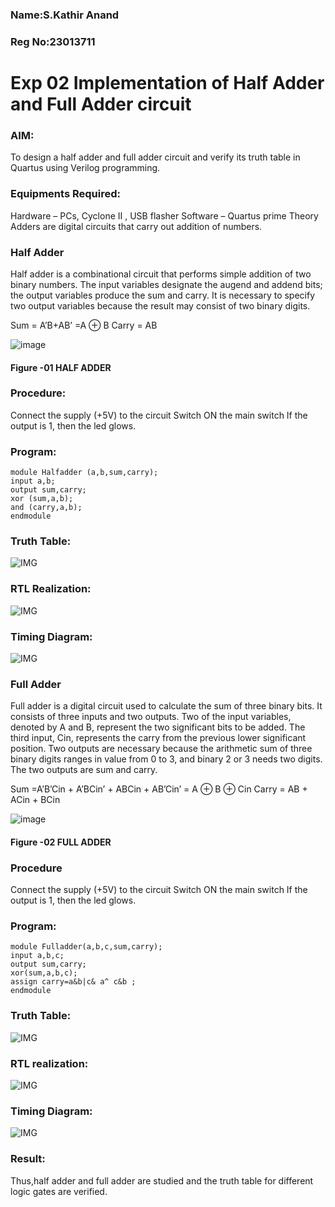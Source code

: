 ### Name:S.Kathir Anand

### Reg No:23013711

# Exp 02 Implementation of Half Adder and Full Adder circuit

### AIM:
To design a half adder and full adder circuit and verify its truth table in Quartus using Verilog programming.

### Equipments Required:
Hardware – PCs, Cyclone II , USB flasher
Software – Quartus prime
Theory
Adders are digital circuits that carry out addition of numbers.

### Half Adder
Half adder is a combinational circuit that performs simple addition of two binary numbers. The input variables designate the augend and addend bits; the output variables produce the sum and carry. It is necessary to specify two output variables because the result may consist of two binary digits.

Sum = A’B+AB’ =A ⊕ B Carry = AB

 ![image](https://user-images.githubusercontent.com/36288975/163552156-a13e5a56-c638-4110-97d9-8896907c8d25.png)

#### Figure -01 HALF ADDER

### Procedure:

Connect the supply (+5V) to the circuit Switch ON the main switch If the output is 1, then the led glows.

### Program:
```
module Halfadder (a,b,sum,carry);
input a,b;
output sum,carry;
xor (sum,a,b);
and (carry,a,b);
endmodule
```
### Truth Table:
![IMG](https://github.com/Skathiranand/Exp-02-Implementation-of-Half-Adder-and-Full-Adder-circuit/assets/147141136/45e722d8-4ea2-4a74-a4bc-7b2d3493bf38)

### RTL Realization:
![IMG](https://github.com/Skathiranand/Exp-02-Implementation-of-Half-Adder-and-Full-Adder-circuit/assets/147141136/c3a7beb7-c571-4fee-a102-4912e1632631)

### Timing Diagram:
![IMG](https://github.com/Skathiranand/Exp-02-Implementation-of-Half-Adder-and-Full-Adder-circuit/assets/147141136/4056edd7-4f86-46a2-8b2c-6b170c24e6b4)

### Full Adder
Full adder is a digital circuit used to calculate the sum of three binary bits. It consists of three inputs and two outputs. Two of the input variables, denoted by A and B, represent the two significant bits to be added. The third input, Cin, represents the carry from the previous lower significant position. Two outputs are necessary because the arithmetic sum of three binary digits ranges in value from 0 to 3, and binary 2 or 3 needs two digits. The two outputs are sum and carry.

Sum =A’B’Cin + A’BCin’ + ABCin + AB’Cin’ = A ⊕ B ⊕ Cin Carry = AB + ACin + BCin

![image](https://user-images.githubusercontent.com/36288975/163552057-b3547877-6d07-45b4-b7e0-bcfebfad9e1d.png)

#### Figure -02 FULL ADDER 

### Procedure

Connect the supply (+5V) to the circuit Switch ON the main switch If the output is 1, then the led glows.
### Program:
```
module Fulladder(a,b,c,sum,carry);
input a,b,c;
output sum,carry;
xor(sum,a,b,c);
assign carry=a&b|c& a^ c&b ;
endmodule
```
### Truth Table:
![IMG](https://github.com/Skathiranand/Exp-02-Implementation-of-Half-Adder-and-Full-Adder-circuit/assets/147141136/56756261-6faa-454e-b4f9-296018c56bab)

### RTL realization:
![IMG](https://github.com/Skathiranand/Exp-02-Implementation-of-Half-Adder-and-Full-Adder-circuit/assets/147141136/fe41b51f-2244-47d7-866b-6b0676204129)

### Timing Diagram:
![IMG](https://github.com/Skathiranand/Exp-02-Implementation-of-Half-Adder-and-Full-Adder-circuit/assets/147141136/57575bee-76d3-42a5-b204-380d4a8e20d9)


### Result:
Thus,half adder and full adder are studied and the truth table for different logic gates are verified.
